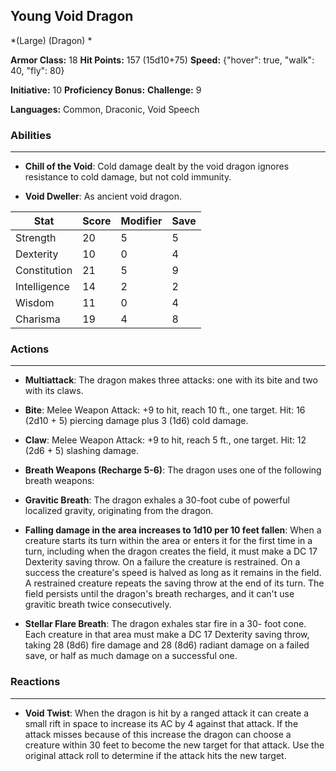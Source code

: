 ## Young Void Dragon
*(Large) (Dragon) *

**Armor Class:** 18
**Hit Points:** 157 (15d10+75)
**Speed:** {"hover": true, "walk": 40, "fly": 80}

**Initiative:** 10
**Proficiency Bonus:**
**Challenge:** 9

**Languages:** Common, Draconic, Void Speech

### Abilities
 --- 
- **Chill of the Void**: Cold damage dealt by the void dragon ignores resistance to cold damage, but not cold immunity.

- **Void Dweller**: As ancient void dragon.



| Stat | Score | Modifier | Save |
| ---- | ---- | ---- | ---- |
| Strength | 20 | 5 | 5 |
| Dexterity | 10 | 0 | 4 |
| Constitution | 21 | 5 | 9 |
| Intelligence | 14 | 2 | 2 |
| Wisdom | 11 | 0 | 4 |
| Charisma | 19 | 4 | 8 |

### Actions
 --- 
- **Multiattack**: The dragon makes three attacks: one with its bite and two with its claws.

- **Bite**: Melee Weapon Attack: +9 to hit, reach 10 ft., one target. Hit: 16 (2d10 + 5) piercing damage plus 3 (1d6) cold damage.

- **Claw**: Melee Weapon Attack: +9 to hit, reach 5 ft., one target. Hit: 12 (2d6 + 5) slashing damage.

- **Breath Weapons (Recharge 5-6)**: The dragon uses one of the following breath weapons:

- **Gravitic Breath**: The dragon exhales a 30-foot cube of powerful localized gravity, originating from the dragon.

- **Falling damage in the area increases to 1d10 per 10 feet fallen**: When a creature starts its turn within the area or enters it for the first time in a turn, including when the dragon creates the field, it must make a DC 17 Dexterity saving throw. On a failure the creature is restrained. On a success the creature's speed is halved as long as it remains in the field. A restrained creature repeats the saving throw at the end of its turn. The field persists until the dragon's breath recharges, and it can't use gravitic breath twice consecutively.

- **Stellar Flare Breath**: The dragon exhales star fire in a 30- foot cone. Each creature in that area must make a DC 17 Dexterity saving throw, taking 28 (8d6) fire damage and 28 (8d6) radiant damage on a failed save, or half as much damage on a successful one.

### Reactions
 --- 
- **Void Twist**: When the dragon is hit by a ranged attack it can create a small rift in space to increase its AC by 4 against that attack. If the attack misses because of this increase the dragon can choose a creature within 30 feet to become the new target for that attack. Use the original attack roll to determine if the attack hits the new target.

